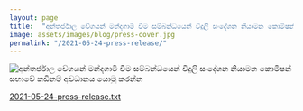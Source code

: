 ```yaml
---
layout: page
title:  "අන්තර්ජාල වේගයන් මන්දගාමී වීම සම්බන්ධයෙන් විදුලි සංදේශන නියාමන කොමිෂන් සභාවේ කඩිනම් අවධානය යොමු කරන්න"
image: assets/images/blog/press-cover.jpg
permalink: "/2021-05-24-press-release/"
---
```

<img src="https://itssl.org/assets/images/blog/2021-05-24-press.jpg" alt="අන්තර්ජාල වේගයන් මන්දගාමී වීම සම්බන්ධයෙන් විදුලි සංදේශන නියාමන කොමිෂන් සභාවේ කඩිනම් අවධානය යොමු කරන්න">


<a href="https://raw.githubusercontent.com/ITSSL/itssl.org/main/_posts/plain_txt/2021-05-24-press-release.txt" target="_blank">2021-05-24-press-release.txt</a>
